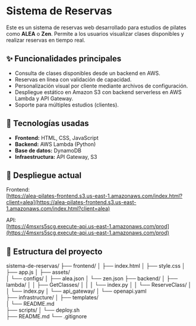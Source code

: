 # Sistema de Reservas

Este es un sistema de reservas web desarrollado para estudios de pilates como **ALEA** o **Zen**. Permite a los usuarios visualizar clases disponibles y realizar reservas en tiempo real.

## ✨ Funcionalidades principales

- Consulta de clases disponibles desde un backend en AWS.
- Reservas en línea con validación de capacidad.
- Personalización visual por cliente mediante archivos de configuración.
- Despliegue estático en Amazon S3 con backend serverless en AWS Lambda y API Gateway.
- Soporte para múltiples estudios (clientes).

## 🧱 Tecnologías usadas

- **Frontend:** HTML, CSS, JavaScript
- **Backend:** AWS Lambda (Python)
- **Base de datos:** DynamoDB
- **Infraestructura:** API Gateway, S3

## 🚀 Despliegue actual

Frontend:  
[https://alea-pilates-frontend.s3.us-east-1.amazonaws.com/index.html?client=alea](https://alea-pilates-frontend.s3.us-east-1.amazonaws.com/index.html?client=alea)

API:  
[https://4msxrs5scg.execute-api.us-east-1.amazonaws.com/prod](https://4msxrs5scg.execute-api.us-east-1.amazonaws.com/prod)

## 📁 Estructura del proyecto

sistema-de-reservas/
├── frontend/
│   ├── index.html
│   ├── style.css
│   ├── app.js
│   ├── assets/            
│   └── configs/
│       ├── alea.json
│       └── zen.json
├── backend/
│   ├── lambda/
│   │   ├── GetClasses/
│   │   │   └── index.py
│   │   └── ReserveClass/
│   │       └── index.py
│   └── api_gateway/
│       └── openapi.yaml    
├── infrastructure/
│   ├── templates/          
│   └── README.md           
├── scripts/
│   └── deploy.sh           
├── README.md
└── .gitignore